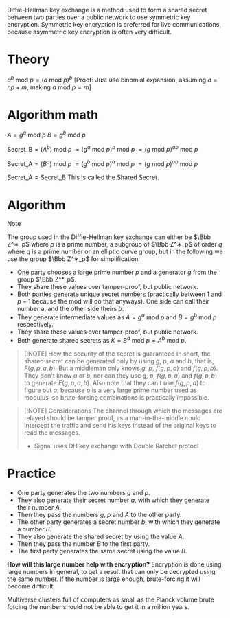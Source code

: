 Diffie-Hellman key exchange is a method used to form a shared secret between two parties over a public network to use symmetric key encryption. Symmetric key encryption is preferred for live communications, because asymmetric key encryption is often very difficult.
# Theory
$a^b \: \text{mod} \: p = (a \: \text{mod} \: p)^b$
[Proof: Just use binomial expansion, assuming $a = np+m$, making $a \: \text{mod} \: p = m$]
# Algorithm math
$A = g^a \: \text{mod} \: p$
$B = g^b \: \text{mod} \: p$

$\text{Secret\_B} = (A^b) \: \text{mod} \: p$
$= (g^a \: \text{mod} \: p)^b \: \text{mod} \: p$
$= (g \: \text{mod} \: p)^{ab} \: \text{mod} \: p$

$\text{Secret\_A} = (B^a) \: \text{mod} \: p$
$= (g^b \: \text{mod} \: p)^a \: \text{mod} \: p$
$= (g \: \text{mod} \: p)^{ab} \: \text{mod} \: p$

$\text{Secret\_A} = \text{Secret\_B}$
This is called the Shared Secret.
# Algorithm
> [!NOTE]
> The group used in the Diffie-Hellman key exchange can either be $\Bbb Z^∗_p$ where $p$ is a prime number, a subgroup of $\Bbb Z^∗_p$ of order $q$ where $q$ is a prime number or an elliptic curve group, but in the following we use the group $\Bbb Z^∗_p$ for simplification.

- One party chooses a large prime number $p$ and a generator $g$ from the group $\Bbb Z^*_p$.
- They share these values over tamper-proof, but public network.
- Both parties generate unique secret numbers (practically between $1$ and $p-1$ because the $\text {mod}$ will do that anyways). One side can call their number a, and the other side theirs $b$.
- They generate intermediate values as $A = g^a \: \text{mod} \: p$ and $B = g^b \: \text{mod} \: p$ respectively.
- They share these values over tamper-proof, but public network.
- Both generate shared secrets as $K = B^a \: \text{mod} \: p = A^b \: \text{mod} \: p$.

> [!NOTE] How the security of the secret is guaranteed
>In short, the shared secret can be generated only by using $g$, $p$, $a$ and $b$, that is, $F(g,p,a,b)$. But a middleman only knows $g$, $p$, $f(g,p,a)$ and $f(g,p,b)$. They don't know $a$ or $b$, nor can they use $g$, $p$, $f(g,p,a)$ and $f(g,p,b)$ to generate $F(g,p,a,b)$. Also note that they can't use $f(g,p,a)$ to figure out $a$, because $p$ is a very large prime number used as modulus, so brute-forcing combinations is practically impossible.

>[!NOTE] Considerations
> The channel through which the messages are relayed should be tamper proof, as a man-in-the-middle could intercept the traffic and send his keys instead of the original keys to read the messages.
> - Signal uses DH key exchange with Double Ratchet protocl
# Practice

- One party generates the two numbers $g$ and $p$.
- They also generate their secret number $a$, with which they generate their number $A$.
- Then they pass the numbers $g$, $p$ and $A$ to the other party.
- The other party generates a secret number $b$, with which they generate a number $B$.
- They also generate the shared secret by using the value $A$.
- Then they pass the number $B$ to the first party.
- The first party generates the same secret using the value $B$.

**How will this large number help with encryption?**
Encryption is done using large numbers in general, to get a result that can only be decrypted using the same number. If the number is large enough, brute-forcing it will become difficult.

Multiverse clusters full of computers as small as the Planck volume brute forcing the number should not be able to get it in a million years.